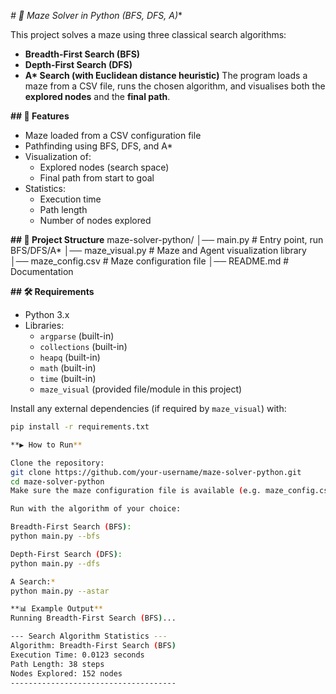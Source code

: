 **# 🧩 Maze Solver in Python (BFS, DFS, A*)**

This project solves a maze using three classical search algorithms:
- **Breadth-First Search (BFS)**
- **Depth-First Search (DFS)**
- **A\* Search (with Euclidean distance heuristic)**
The program loads a maze from a CSV file, runs the chosen algorithm, and visualises both the **explored nodes** and the **final path**.

**## 🚀 Features**
- Maze loaded from a CSV configuration file
- Pathfinding using BFS, DFS, and A*
- Visualization of:
  - Explored nodes (search space)
  - Final path from start to goal
- Statistics:
  - Execution time
  - Path length
  - Number of nodes explored

**## 📂 Project Structure**
maze-solver-python/
│── main.py # Entry point, run BFS/DFS/A*
│── maze_visual.py # Maze and Agent visualization library
│── maze_config.csv # Maze configuration file
│── README.md # Documentation

**## 🛠️ Requirements**
- Python 3.x  
- Libraries:
  - `argparse` (built-in)
  - `collections` (built-in)
  - `heapq` (built-in)
  - `math` (built-in)
  - `time` (built-in)
  - `maze_visual` (provided file/module in this project)

Install any external dependencies (if required by `maze_visual`) with:
```bash
pip install -r requirements.txt

**▶️ How to Run**

Clone the repository:
git clone https://github.com/your-username/maze-solver-python.git
cd maze-solver-python
Make sure the maze configuration file is available (e.g. maze_config.csv).

Run with the algorithm of your choice:

Breadth-First Search (BFS):
python main.py --bfs

Depth-First Search (DFS):
python main.py --dfs

A Search:*
python main.py --astar

**📊 Example Output**
Running Breadth-First Search (BFS)...

--- Search Algorithm Statistics ---
Algorithm: Breadth-First Search (BFS)
Execution Time: 0.0123 seconds
Path Length: 38 steps
Nodes Explored: 152 nodes
-------------------------------------
